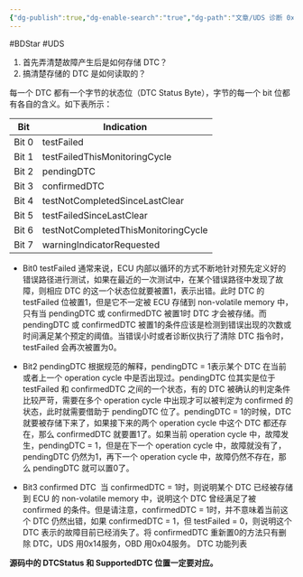 ```yaml
---
{"dg-publish":true,"dg-enable-search":"true","dg-path":"文章/UDS 诊断 0x19 服务实现分析.md","permalink":"/文章/UDS 诊断 0x19 服务实现分析/","dgEnableSearch":"true","dgPassFrontmatter":true,"created":"2020-04-10T15:56:23.000+08:00","updated":"2023-11-17T15:56:23.000+08:00"}
---
```


#BDStar #UDS 

1. 首先弄清楚故障产生后是如何存储 DTC？
2. 搞清楚存储的 DTC 是如何读取的？

每一个 DTC 都有一个字节的状态位（DTC Status Byte），字节的每一个 bit 位都有各自的含义。如下表所示：

| Bit   | Indication |
| ----- | ---------- |
| Bit 0  | testFailed |
| Bit 1 |   testFailedThisMonitoringCycle         |
| Bit 2 |  pendingDTC          |
| Bit 3 |  confirmedDTC          |
| Bit 4 |    testNotCompletedSinceLastClear        |
| Bit 5 |    testFailedSinceLastClear        |
| Bit 6 | testNotCompletedThisMonitoringCycle           |
| Bit 7      | warningIndicatorRequested           |
 
- Bit0 testFailed
通常来说，ECU 内部以循环的方式不断地针对预先定义好的错误路径进行测试，如果在最近的一次测试中，在某个错误路径中发现了故障，则相应 DTC 的这一个状态位就要被置1，表示出错。此时 DTC 的 testFailed 位被置1，但是它不一定被 ECU 存储到 non-volatile memory 中，只有当 pendingDTC 或 confirmedDTC 被置1时 DTC 才会被存储。而 pendingDTC 或 confirmedDTC 被置1的条件应该是检测到错误出现的次数或时间满足某个预定的阈值。当错误小时或者诊断仪执行了清除 DTC 指令时，testFailed 会再次被置为0。

- Bit2 pendingDTC
根据规范的解释，pendingDTC = 1表示某个 DTC 在当前或者上一个 operation cycle 中是否出现过。pendingDTC 位其实是位于 testFailed 和 confirmedDTC 之间的一个状态，有的 DTC 被确认的判定条件比较严苛，需要在多个 operation cycle 中出现才可以被判定为 confirmed 的状态，此时就需要借助于 pendingDTC 位了。pendingDTC = 1的时候，DTC 就要被存储下来了，如果接下来的两个 operation cycle 中这个 DTC 都还存在，那么 confirmedDTC 就要置1了。如果当前 operation cycle 中，故障发生，pendingDTC = 1，但是在下一个 operation cycle 中，故障就没有了，pendingDTC 仍然为1，再下一个 operation cycle 中，故障仍然不存在，那么 pendingDTC 就可以置0了。

- Bit3 confirmed DTC 
当 confirmedDTC = 1时，则说明某个 DTC 已经被存储到 ECU 的 non-volatile memory 中，说明这个 DTC 曾经满足了被 confirmed 的条件。但是请注意，confirmedDTC = 1时，并不意味着当前这个 DTC 仍然出错，如果 confirmedDTC = 1，但 testFailed = 0，则说明这个 DTC 表示的故障目前已经消失了。将 confirmedDTC 重新置0的方法只有删除 DTC，UDS 用0x14服务，OBD 用0x04服务。
DTC 功能列表

**源码中的 DTCStatus 和 SupportedDTC 位置一定要对应。**